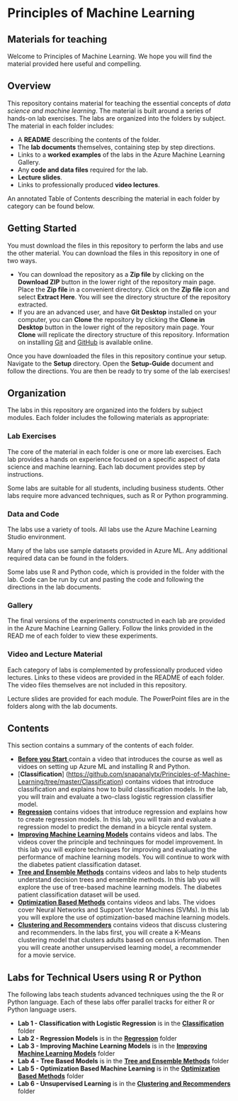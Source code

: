 


# Principles of Machine Learning
## Materials for teaching  

Welcome to Principles of Machine Learning. We hope you will find the material provided here useful and compelling. 

## Overview  

This repository contains material for teaching the essential concepts of *data science and machine learning*. The material is built around a series of hands-on lab exercises. The labs are organized into the folders by subject. The material in each folder includes:

- A **README** describing the contents of the folder.
- The **lab documents** themselves, containing step by step directions.  
- Links to a **worked examples** of the labs in the Azure Machine Learning Gallery.  
- Any **code and data files** required for the lab.  
- **Lecture slides**.
- Links to professionally produced **video lectures**.
 
An annotated Table of Contents describing the material in each folder by category can be found below.   

## Getting Started  

You must download the files in this repository to perform the labs and use the other material. You can download the files in this repository in one of two ways. 

- You can download the repository as a **Zip file** by clicking on the **Download ZIP** button in the lower right of the repository main page. Place the **Zip file** in a convenient directory. Click on the **Zip file** icon and select **Extract Here**. You will see the directory structure of the repository extracted. 
- If you are an advanced user, and have **Git Desktop** installed on your computer, you can **Clone** the repository by clicking the **Clone in Desktop** button in the lower right of the repository main page. Your **Clone** will replicate the directory structure of this repository. Information on installing [Git](https://git-scm.com/downloads) and [GitHub](https://help.github.com/articles/set-up-git/) is available online. 

Once you have downloaded the files in this repository continue your setup. Navigate to the **Setup** directory. Open the **Setup-Guide** document and follow the directions. You are then be ready to try some of the lab exercises! 

## Organization  

The labs in this repository are organized into the folders by subject modules. Each folder includes the following materials as appropriate:  

### Lab Exercises

The core of the material in each folder is one or more lab exercises. Each lab provides a hands on experience focused on a specific aspect of data science and machine learning. Each lab document provides step by instructions. 

Some labs are suitable for all students, including business students. Other labs require more advanced techniques, such as R or Python programming. 

### Data and Code

The labs use a variety of tools. All labs use the Azure Machine Learning Studio environment.

Many of the labs use sample datasets provided in Azure ML. Any additional required data can be found in the folders.  

Some labs use R and Python code, which is provided in the folder with the lab. Code can be run by cut and pasting the code and following the directions in the lab documents. 

### Gallery

The final versions of the experiments constructed in each lab are provided in the Azure Machine Learning Gallery. Follow the links provided in the READ me of each folder to view these experiments.  

### Video and Lecture Material

Each category of labs is complemented by professionally produced video lectures. Links to these videos are provided in the README of each folder. The video files themselves are not included in this repository. 

Lecture slides are provided for each module. The PowerPoint files are in the folders along with the lab documents. 

## Contents

This section contains a summary of the contents of each folder. 

- [**Before you Start** ](https://github.com/snapanalytx/Principles-of-Machine-Learning/tree/master/Before-you-start) contain a video that introduces the course as well as vidoes on setting up Azure ML and installing R and Python.
- [**Classification**] (https://github.com/snapanalytx/Principles-of-Machine-Learning/tree/master/Classification) contains vidoes that introduce classification and explains how to build classification models. In the lab, you will train and evaluate a two-class logistic regression classifier model.
- [**Regression**](https://github.com/snapanalytx/Principles-of-Machine-Learning/tree/master/Regression) contains vidoes that introduce regression and explains how to create regression models. In this lab, you will train and evaluate a regression model to predict the demand in a bicycle rental system.
- [**Improving Machine Learning Models**](https://github.com/snapanalytx/Principles-of-Machine-Learning/tree/master/Improving-Machine-Learning-Models) contains videos and labs. The videos cover the principle and techninques for model improvement. In this lab you will explore techniques for improving and evaluating the performance of machine learning models. You will continue to work with the diabetes patient classification dataset.
- [**Tree and Ensemble Methods**](https://github.com/snapanalytx/Principles-of-Machine-Learning/tree/master/Tree-and-Ensemble-Methods) contains videos and labs to help students understand decision trees and ensemble methods. In this lab you will explore the use of tree-based machine learning models. The diabetes patient classification dataset will be used.
- [**Optimization Based Methods**](https://github.com/snapanalytx/Principles-of-Machine-Learning/tree/master/Optimization-Based-Methods) contains videos and labs. The vidoes cover Neural Networks and Support Vector Machines (SVMs). In this lab you will explore the use of optimization-based machine learning models.
- [**Clustering and Recommenders**](https://github.com/snapanalytx/Principles-of-Machine-Learning/tree/master/Clustering-and-Recommenders) contains videos that discuss clustering and recommenders. In the labs first, you will create a K-Means clustering model that clusters adults based on census information. Then you will create another unsupervised learning model, a recommender for a movie service.
 

## Labs for Technical Users using R or Python

The following labs teach students advanced techniques using the the R or Python language. Each of these labs offer parallel tracks for either R or Python language users.  

- **Lab 1 - Classification with Logistic Regression** is in the [**Classification**](https://github.com/snapanalytx/Principles-of-Machine-Learning/tree/master/Classification) folder
- **Lab 2 - Regression Models** is in the [**Regression**](https://github.com/snapanalytx/Principles-of-Machine-Learning/tree/master/Regression) folder
- **Lab 3 - Improving Machine Learning Models** is in the [**Improving Machine Learning Models**](https://github.com/snapanalytx/Principles-of-Machine-Learning/tree/master/Improving-Machine-Learning-Models) folder
- **Lab 4 - Tree Based Models** is in the [**Tree and Ensemble Methods**](https://github.com/snapanalytx/Principles-of-Machine-Learning/tree/master/Tree-and-Ensemble-Methods) folder
- **Lab 5 - Optimization Based Machine Learning** is in the [**Optimization Based Methods**](https://github.com/snapanalytx/Principles-of-Machine-Learning/tree/master/Optimization-Based-Methods) folder
- **Lab 6 - Unsupervised Learning** is in the [**Clustering and Recommenders**](https://github.com/snapanalytx/Principles-of-Machine-Learning/tree/master/Clustering-and-Recommenders) folder
